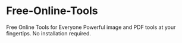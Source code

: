 # Free-Online-Tools
 Free Online Tools for Everyone  Powerful image and PDF tools at your fingertips. No installation required.
